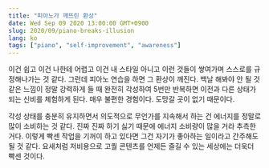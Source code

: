 ```yaml
---
title: "피아노가 깨뜨린 환상"
date: Wed Sep 09 2020 13:00:00 GMT+0900
slug: 2020/09/piano-breaks-illusion
lang: ko
tags: ["piano", "self-improvement", "awareness"]
---
```


이건 쉽고 이건 나한테 어렵고 이건 내 스타일 아니고 이런 것들이 쌓여가며 스스로를 규정해나가는 것 같다. 그런데 피아노 연습을 하면 그 환상이 깨진다. 백날 해봐야 안 될 것 같은 느낌이 정말 강력하게 들 때 완전히 각성하여 5번만 반복하면 이전과 다른 상태가 되는 신비를 체험하게 된다. 매우 불편한 경험이다. 도망갈 곳이 없기 때문이다.

각성 상태를 충분히 유지하면서 의도적으로 무언가를 지속해서 하는 건 에너지를 정말로 많이 소비하는 것 같다. 진짜 진짜 하기 싫기 때문에 에너지 소비량이 많을 거라 추측한 거다. 이렇게 빡센 작업을 기꺼이 하고 있다면 그건 자기가 좋아하는 일이라고 간주해도 될 것 같다. 요새처럼 저비용으로 고퀄 콘텐츠를 언제든 즐길 수 있는 세상에는 더욱더 빡센 것이다.
